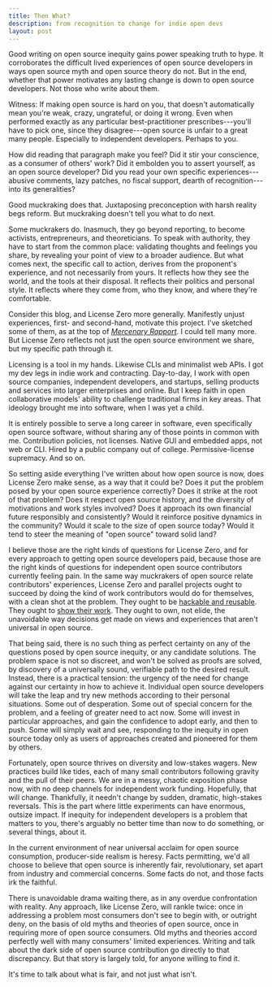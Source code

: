 ```yaml
---
title: Then What?
description: from recognition to change for indie open devs
layout: post
---
```


Good writing on open source inequity gains power speaking truth to hype. It corroborates the difficult lived experiences of open source developers in ways open source myth and open source theory do not. But in the end, whether that power motivates any lasting change is down to open source developers. Not those who write about them.

Witness: If making open source is hard on you, that doesn't automatically mean you're weak, crazy, ungrateful, or doing it wrong. Even when performed exactly as any particular best-practitioner prescribes---you'll have to pick one, since they disagree---open source is unfair to a great many people. Especially to independent developers. Perhaps to you.

How did reading that paragraph make you feel? Did it stir your conscience, as a consumer of others' work? Did it embolden you to assert yourself, as an open source developer? Did you read your own specific experiences---abusive comments, lazy patches, no fiscal support, dearth of recognition---into its generalities?

Good muckraking does that. Juxtaposing preconception with harsh reality begs reform. But muckraking doesn't tell you what to do next.

Some muckrakers do. Inasmuch, they go beyond reporting, to become activists, entrepreneurs, and theoreticians. To speak with authority, they have to start from the common place: validating thoughts and feelings you share, by revealing your point of view to a broader audience. But what comes next, the specific call to action, derives from the proponent's experience, and not necessarily from yours. It reflects how they see the world, and the tools at their disposal. It reflects their politics and personal style. It reflects where they come from, who they know, and where they're comfortable.

Consider this blog, and License Zero more generally. Manifestly unjust experiences, first- and second-hand, motivate this project. I've sketched some of them, as at the top of [_Mercenary Rapport_](https://blog.licensezero.com/2017/10/16/mercenary-rapport.html). I could tell many more. But License Zero reflects not just the open source environment we share, but my specific path through it.

Licensing is a tool in my hands. Likewise CLIs and minimalist web APIs. I got my dev legs in indie work and contracting. Day-to-day, I work with open source companies, independent developers, and startups, selling products and services into larger enterprises and online. But I keep faith in open collaborative models' ability to challenge traditional firms in key areas. That ideology brought me into software, when I was yet a child.

It is entirely possible to serve a long career in software, even specifically open source software, without sharing any of those points in common with me. Contribution policies, not licenses. Native GUI and embedded apps, not web or CLI. Hired by a public company out of college. Permissive-license supremacy. And so on.

So setting aside everything I've written about how open source is now, does License Zero make sense, as a way that it could be? Does it put the problem posed by your open source experience correctly? Does it strike at the root of that problem? Does it respect open source history, and the diversity of motivations and work styles involved? Does it approach its own financial future responsibly and consistently? Would it reinforce positive dynamics in the community? Would it scale to the size of open source today? Would it tend to steer the meaning of "open source" toward solid land?

I believe those are the right kinds of questions for License Zero, and for every approach to getting open source developers paid, because those are the right kinds of questions for independent open source contributors currently feeling pain. In the same way muckrakers of open source relate contributors' experiences, License Zero and parallel projects ought to succeed by doing the kind of work contributors would do for themselves, with a clean shot at the problem. They ought to be [hackable and reusable](https://github.com/licensezero/). They ought to [show their work](https://blog.licensezer.com). They ought to own, not elide, the unavoidable way decisions get made on views and experiences that aren't universal in open source.

That being said, there is no such thing as perfect certainty on any of the questions posed by open source inequity, or any candidate solutions. The problem space is not so discreet, and won't be solved as proofs are solved, by discovery of a universally sound, verifiable path to the desired result. Instead, there is a practical tension: the urgency of the need for change against our certainty in how to achieve it. Individual open source developers will take the leap and try new methods according to their personal situations. Some out of desperation. Some out of special concern for the problem, and a feeling of greater need to act now. Some will invest in particular approaches, and gain the confidence to adopt early, and then to push. Some will simply wait and see, responding to the inequity in open source today only as users of approaches created and pioneered for them by others.

Fortunately, open source thrives on diversity and low-stakes wagers. New practices build like tides, each of many small contributors following gravity and the pull of their peers. We are in a messy, chaotic exposition phase now, with no deep channels for independent work funding. Hopefully, that will change. Thankfully, it needn't change by sudden, dramatic, high-stakes reversals. This is the part where little experiments can have enormous, outsize impact. If inequity for independent developers is a problem that matters to you, there's arguably no better time than now to do something, or several things, about it.

In the current environment of near universal acclaim for open source consumption, producer-side realism is heresy. Facts permitting, we'd all choose to believe that open source is inherently fair, revolutionary, set apart from industry and commercial concerns. Some facts do not, and those facts irk the faithful.

There is unavoidable drama waiting there, as in any overdue confrontation with reality. Any approach, like License Zero, will rankle twice: once in addressing a problem most consumers don't see to begin with, or outright deny, on the basis of old myths and theories of open source, once in requiring more of open source consumers. Old myths and theories accord perfectly well with many consumers' limited experiences. Writing and talk about the dark side of open source contribution go directly to that discrepancy. But that story is largely told, for anyone willing to find it.

It's time to talk about what is fair, and not just what isn't.